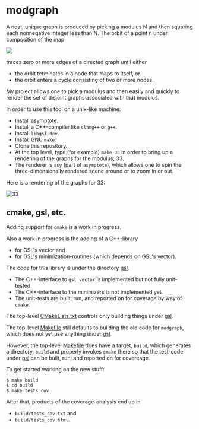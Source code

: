 # modgraph

A neat, unique graph is produced by picking a modulus N and then squaring each
nonnegative integer less than N.  The orbit of a point n under composition of
the map

<img src="https://latex.codecogs.com/svg.latex?f(n)=n^2\mod{N}"/>

traces zero or more edges of a directed graph until either
- the orbit terminates in a node that maps to itself, or
- the orbit enters a cycle consisting of two or more nodes.

My project allows one to pick a modulus and then easily and quickly to render
the set of disjoint graphs associated with that modulus.

In order to use this tool on a unix-like machine:
- Install [asymptote](https://asymptote.sourceforge.io).
- Install a C++-compiler like `clang++` or `g++`.
- Install `libgsl-dev`.
- Install GNU `make`.
- Clone this repository.
- At the top level, type (for example) `make 33` in order to bring up a
  rendering of the graphs for the modulus, 33.
- The renderer is `asy` (part of `asymptote`), which allows one to spin the
  three-dimensionally rendered scene around or to zoom in or out.

Here is a rendering of the graphs for 33:

![33](33.png)

## cmake, gsl, etc.

Adding support for `cmake` is a work in progress.

Also a work in progress is the adding of a C++-library
- for GSL's vector and
- for GSL's minimization-routines (which depends on GSL's vector).

The code for this library is under the directory [gsl](gsl).
  - The C++-interface to `gsl_vector` is implemented but not fully unit-tested.
  - The C++-interface to the minimizers is not implemented yet.
  - The unit-tests are built, run, and reported on for coverage by way of `cmake`.

The top-level [CMakeLists.txt](CMakeLists.txt) controls only building things
under [gsl](gsl).

The top-level [Makefile](Makefile) still defaults to building the old code for
`modgraph`, which does not yet use anything under [gsl](gsl).

However, the top-level [Makefile](Makefile) does have a target, `build`, which
generates a directory, `build` and properly invokes `cmake` there so that the
test-code under [gsl](gsl) can be built, run, and reported on for covereage.

To get started working on the new stuff:

```
$ make build
$ cd build
$ make tests_cov
```

After that, products of the coverage-analysis end up in
  - `build/tests_cov.txt` and
  - `build/tests_cov.html`.

